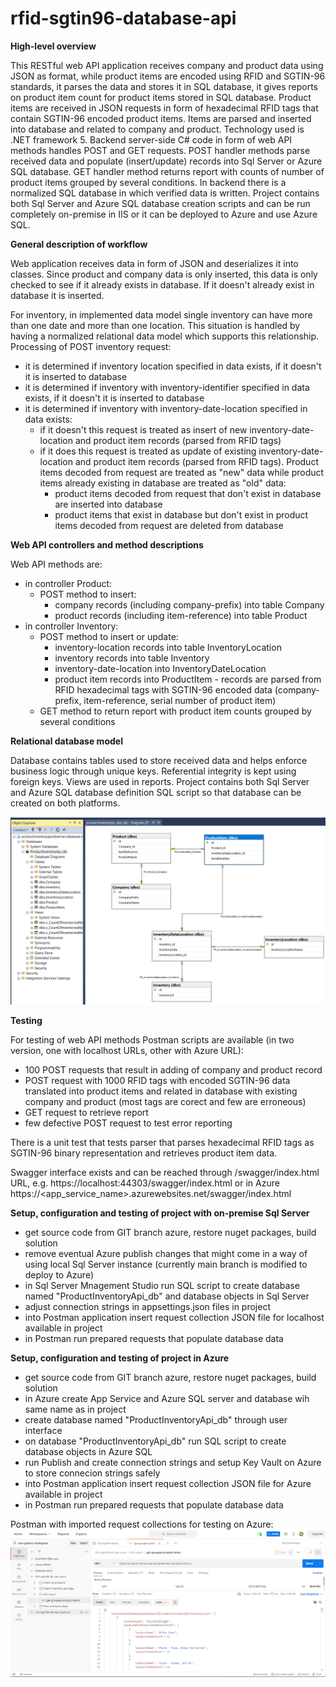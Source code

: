 # rfid-sgtin96-database-api

**High-level overview**   

This RESTful web API application receives company and product data using JSON as format, while product items are encoded using RFID and SGTIN-96 standards, it parses the data and stores it in SQL database, it gives reports on product item count for product items stored in SQL database.
Product items are received in JSON requests in form of hexadecimal RFID tags that contain SGTIN-96 encoded product items. Items are parsed and inserted into database and related to company and product. 
Technology used is .NET framework 5. Backend server-side C# code in form of web API methods handles POST and GET requests.
POST handler methods parse received data and populate (insert/update) records into Sql Server or Azure SQL database. 
GET handler method returns report with counts of number of product items grouped by several conditions. 
In backend there is a normalized SQL database in which verified data is written. Project contains both Sql Server and Azure SQL database creation scripts and can be run completely on-premise in IIS or it can be deployed to Azure and use Azure SQL.
   
   
**General description of workflow**

Web application receives data in form of JSON and deserializes it into classes. Since product and company data is only inserted, this data is only checked to see if it already exists in database. If it doesn't already exist in database it is inserted.

For inventory, in implemented data model single inventory can have more than one date and more than one location. This situation is handled by having a normalized relational data model which supports this relationship. 
Processing of POST inventory request: 
- it is determined if inventory location specified in data exists, if it doesn't it is inserted to database 
- it is determined if inventory with inventory-identifier specified in data exists, if it doesn't it is inserted to database
- it is determined if inventory with inventory-date-location specified in data exists:
    - if it doesn't this request is treated as insert of new inventory-date-location and product item records (parsed from RFID tags)
    - if it does this request is treated as update of existing inventory-date-location and product item records (parsed from RFID tags). Product items decoded from request are treated as "new" data while product items already existing in database are treated as "old" data:
      - product items decoded from request that don't exist in database are inserted into database
      - product items that exist in database but don't exist in product items decoded from request are deleted from database
   
   
**Web API controllers and method descriptions**

Web API methods are:
- in controller Product: 
  - POST method to insert: 
    - company records (including company-prefix) into table Company
    - product records (including item-reference) into table Product
- in controller Inventory:  
  - POST method to insert or update: 
    - inventory-location records into table InventoryLocation
    - inventory records into table Inventory
    - inventory-date-location into InventoryDateLocation
    - product item records into ProductItem - records are parsed from RFID hexadecimal tags with SGTIN-96 encoded data (company-prefix, item-reference, serial number of product item)
  - GET method to return report with product item counts grouped by several conditions 
   
   
**Relational database model**

Database contains tables used to store received data and helps enforce business logic through unique keys. Referential integrity is kept using foreign keys. Views are used in reports.
Project contains both Sql Server and Azure SQL database definition SQL script so that database can be created on both platforms.

![image](data-model.png)
   
   
**Testing**

For testing of web API methods Postman scripts are available (in two version, one with localhost URLs, other with Azure URL):
- 100 POST requests that result in adding of company and product record
- POST request with 1000 RFID tags with encoded SGTIN-96 data translated into product items and related in database with existing company and product (most tags are corect and few are erroneous)
- GET request to retrieve report
- few defective POST request to test error reporting

There is a unit test that tests parser that parses hexadecimal RFID tags as SGTIN-96 binary representation and retrieves product item data.

Swagger interface exists and can be reached through /swagger/index.html URL, e.g. https://localhost:44303/swagger/index.html or in Azure https://<app_service_name>.azurewebsites.net/swagger/index.html
   
**Setup, configuration and testing of project with on-premise Sql Server**

- get source code from GIT branch azure, restore nuget packages, build solution
- remove eventual Azure publish changes that might come in a way of using local Sql Server instance (currently main branch is modified to deploy to Azure)
- in Sql Server Mnagement Studio run SQL script to create database named "ProductInventoryApi_db" and database objects in Sql Server
- adjust connection strings in appsettings.json files in project
- into Postman application insert request collection JSON file for localhost available in project
- in Postman run prepared requests that populate database data
   
   
**Setup, configuration and testing of project in Azure**

- get source code from GIT branch azure, restore nuget packages, build solution
- in Azure create App Service and Azure SQL server and database wih same name as in project
- create database named "ProductInventoryApi_db" through user interface
- on database "ProductInventoryApi_db" run SQL script to create database objects in Azure SQL
- run Publish and create connection strings and setup Key Vault on Azure to store connecion strings safely
- into Postman application insert request collection JSON file for Azure available in project
- in Postman run prepared requests that populate database data

Postman with imported request collections for testing on Azure:
![image](postman-example.png)
